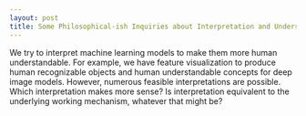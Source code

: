 ```yaml
---
layout: post
title: Some Philosophical-ish Inquiries about Interpretation and Understanding
---
```


We try to interpret machine learning models to make them more human understandable. For example, we have feature visualization to produce human recognizable objects and human understandable concepts for deep image models. However, numerous feasible interpretations are possible. Which interpretation makes more sense? Is interpretation equivalent to the underlying working mechanism, whatever that might be? 